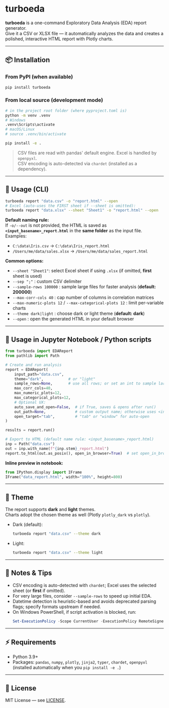 # turboeda

**turboeda** is a one-command Exploratory Data Analysis (EDA) report generator.  
Give it a CSV or XLSX file — it automatically analyzes the data and creates a polished, interactive HTML report with Plotly charts.

---

## 📦 Installation

### From PyPI (when available)
```bash
pip install turboeda
```

### From local source (development mode)
```bash
# in the project root folder (where pyproject.toml is)
python -m venv .venv
# Windows
.venv\Scripts\activate
# macOS/Linux
# source .venv/bin/activate

pip install -e .
```

> CSV files are read with pandas' default engine. Excel is handled by `openpyxl`.  
> CSV encoding is auto-detected via `chardet` (installed as a dependency).

---

## 🚀 Usage (CLI)

```bash
turboeda report "data.csv" -o "report.html" --open
# Excel (auto-uses the FIRST sheet if --sheet is omitted):
turboeda report "data.xlsx" --sheet "Sheet1" -o "report.html" --open
```

**Default naming rule:**  
If `-o/--out` is not provided, the HTML is saved as **`<input_basename>_report.html`** in the **same folder** as the input file.
Examples:
- `C:\data\Iris.csv` → `C:\data\Iris_report.html`
- `/Users/me/data/sales.xlsx` → `/Users/me/data/sales_report.html`

**Common options:**
- `--sheet "Sheet1"`: select Excel sheet if using `.xlsx` (if omitted, **first** sheet is used)
- `--sep ";"` : custom CSV delimiter
- `--sample-rows 100000` : sample large files for faster analysis (**default: 200000**)
- `--max-corr-cols 40` : cap number of columns in correlation matrices
- `--max-numeric-plots 12` / `--max-categorical-plots 12` : limit per-variable charts
- `--theme dark|light` : choose dark or light theme (**default: dark**)
- `--open` : open the generated HTML in your default browser

---

## 📓 Usage in Jupyter Notebook / Python scripts

```python
from turboeda import EDAReport
from pathlib import Path

# Create and run analysis
report = EDAReport(
    input_path="data.csv",
    theme="dark",           # or "light"
    sample_rows=None,       # use all rows; or set an int to sample large datasets
    max_corr_cols=40,
    max_numeric_plots=12,
    max_categorical_plots=12,
    # Optional UX:
    auto_save_and_open=False,  # if True, saves & opens after run()
    out_path=None,             # custom output name; otherwise uses <input>_report.html
    open_target="tab",         # "tab" or "window" for auto-open
)

results = report.run()

# Export to HTML (default name rule: <input_basename>_report.html)
inp = Path("data.csv")
out = inp.with_name(f"{inp.stem}_report.html")
report.to_html(out.as_posix(), open_in_browser=True)  # set open_in_browser=False if you don't want auto-open
```

**Inline preview in notebook:**
```python
from IPython.display import IFrame
IFrame("data_report.html", width="100%", height=800)
```

---

## 🎨 Theme

The report supports **dark** and **light** themes.  
Charts adopt the chosen theme as well (Plotly `plotly_dark` vs `plotly`).

- Dark (default):
  ```bash
  turboeda report "data.csv" --theme dark
  ```
- Light:
  ```bash
  turboeda report "data.csv" --theme light
  ```

---

## 🧠 Notes & Tips

- CSV encoding is auto-detected with `chardet`; Excel uses the selected sheet (or **first** if omitted).
- For very large files, consider `--sample-rows` to speed up initial EDA.
- Datetime detection is heuristic-based and avoids deprecated parsing flags; specify formats upstream if needed.
- On Windows PowerShell, if script activation is blocked, run:
  ```powershell
  Set-ExecutionPolicy -Scope CurrentUser -ExecutionPolicy RemoteSigned
  ```

---

## ⚡ Requirements

- Python 3.9+
- Packages: `pandas`, `numpy`, `plotly`, `jinja2`, `typer`, `chardet`, `openpyxl`  
  (installed automatically when you `pip install -e .`)

---

## 📄 License

MIT License — see [LICENSE](LICENSE).
